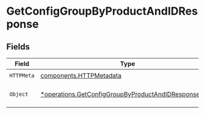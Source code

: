 # GetConfigGroupByProductAndIDResponse


## Fields

| Field                                                                                                                       | Type                                                                                                                        | Required                                                                                                                    | Description                                                                                                                 |
| --------------------------------------------------------------------------------------------------------------------------- | --------------------------------------------------------------------------------------------------------------------------- | --------------------------------------------------------------------------------------------------------------------------- | --------------------------------------------------------------------------------------------------------------------------- |
| `HTTPMeta`                                                                                                                  | [components.HTTPMetadata](../../models/components/httpmetadata.md)                                                          | :heavy_check_mark:                                                                                                          | N/A                                                                                                                         |
| `Object`                                                                                                                    | [*operations.GetConfigGroupByProductAndIDResponseBody](../../models/operations/getconfiggroupbyproductandidresponsebody.md) | :heavy_minus_sign:                                                                                                          | a list of ConfigGroup objects                                                                                               |